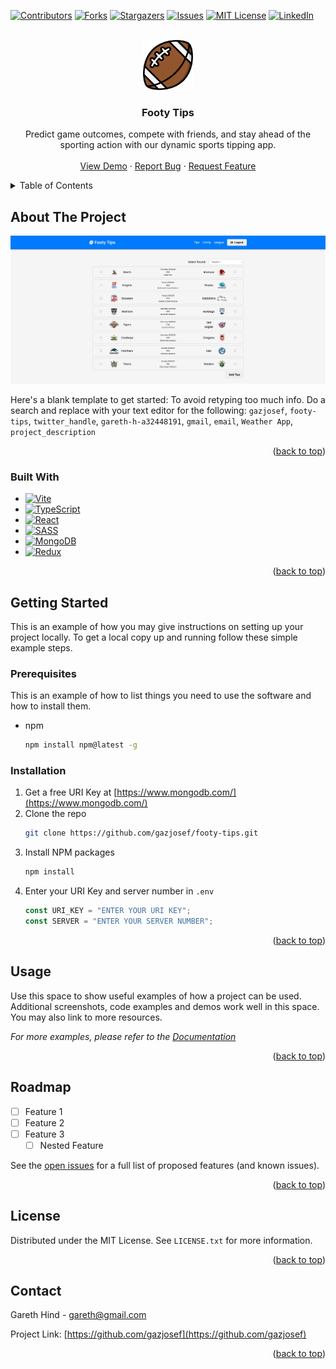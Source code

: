 <!-- Improved compatibility of back to top link: See: https://github.com/othneildrew/Best-README-Template/pull/73 -->

<a name="readme-top"></a>

<!--
*** Thanks for checking out the Best-README-Template. If you have a suggestion
*** that would make this better, please fork the repo and create a pull request
*** or simply open an issue with the tag "enhancement".
*** Don't forget to give the project a star!
*** Thanks again! Now go create something AMAZING! :D
-->

<!-- PROJECT SHIELDS -->
<!--
*** I'm using markdown "reference style" links for readability.
*** Reference links are enclosed in brackets [ ] instead of parentheses ( ).
*** See the bottom of this document for the declaration of the reference variables
*** for contributors-url, forks-url, etc. This is an optional, concise syntax you may use.
*** https://www.markdownguide.org/basic-syntax/#reference-style-links
-->

[![Contributors][contributors-shield]][contributors-url]
[![Forks][forks-shield]][forks-url]
[![Stargazers][stars-shield]][stars-url]
[![Issues][issues-shield]][issues-url]
[![MIT License][license-shield]][license-url]
[![LinkedIn][linkedin-shield]][linkedin-url]

<!-- PROJECT LOGO -->
<br />
<div align="center">
  <a href="https://github.com/gazjosef/footy-tips">
    <img src="frontend/public/favicon_io/android-chrome-512x512.png" alt="Logo" width="80" height="80">
  </a>

<h3 align="center">Footy Tips</h3>

  <p align="center">
    Predict game outcomes, compete with friends, and stay ahead of the sporting action with our dynamic sports tipping app.
    <br />
    <br />
    <a href="https://github.com/gazjosef/footy-tips">View Demo</a>
    ·
    <a href="https://github.com/gazjosef/footy-tips/issues">Report Bug</a>
    ·
    <a href="https://github.com/gazjosef/footy-tips/issues">Request Feature</a>
  </p>
</div>

<!-- TABLE OF CONTENTS -->
<details>
  <summary>Table of Contents</summary>
  <ol>
    <li>
      <a href="#about-the-project">About The Project</a>
      <ul>
        <li><a href="#built-with">Built With</a></li>
      </ul>
    </li>
    <li>
      <a href="#getting-started">Getting Started</a>
      <ul>
        <li><a href="#prerequisites">Prerequisites</a></li>
        <li><a href="#installation">Installation</a></li>
      </ul>
    </li>
    <li><a href="#usage">Usage</a></li>
    <li><a href="#roadmap">Roadmap</a></li>
    <li><a href="#contributing">Contributing</a></li>
    <li><a href="#license">License</a></li>
    <li><a href="#contact">Contact</a></li>
    <li><a href="#acknowledgments">Acknowledgments</a></li>
  </ol>
</details>

<!-- ABOUT THE PROJECT -->

## About The Project

[![Product Name Screen Shot][product-screenshot]](https://example.com)

Here's a blank template to get started: To avoid retyping too much info. Do a search and replace with your text editor for the following: `gazjosef`, `footy-tips`, `twitter_handle`, `gareth-h-a32448191`, `gmail`, `email`, `Weather App`, `project_description`

<p align="right">(<a href="#readme-top">back to top</a>)</p>

### Built With

- [![Vite][Vite.com]][Vite-url]
- [![TypeScript][TypeScript.com]][TypeScript-url]
- [![React][React.js]][React-url]
- [![SASS][SASS.com]][SASS-url]
- [![MongoDB][MongoDB.com]][MongoDB-url]
- [![Redux][Redux.com]][Redux-url]

<p align="right">(<a href="#readme-top">back to top</a>)</p>

<!-- GETTING STARTED -->

## Getting Started

This is an example of how you may give instructions on setting up your project locally.
To get a local copy up and running follow these simple example steps.

### Prerequisites

This is an example of how to list things you need to use the software and how to install them.

- npm
  ```sh
  npm install npm@latest -g
  ```

### Installation

1. Get a free URI Key at [https://www.mongodb.com/](https://www.mongodb.com/)
2. Clone the repo
   ```sh
   git clone https://github.com/gazjosef/footy-tips.git
   ```
3. Install NPM packages
   ```sh
   npm install
   ```
4. Enter your URI Key and server number in `.env`
   ```js
   const URI_KEY = "ENTER YOUR URI KEY";
   const SERVER = "ENTER YOUR SERVER NUMBER";
   ```

<p align="right">(<a href="#readme-top">back to top</a>)</p>

<!-- USAGE EXAMPLES -->

## Usage

Use this space to show useful examples of how a project can be used. Additional screenshots, code examples and demos work well in this space. You may also link to more resources.

_For more examples, please refer to the [Documentation](https://example.com)_

<p align="right">(<a href="#readme-top">back to top</a>)</p>

<!-- ROADMAP -->

## Roadmap

- [ ] Feature 1
- [ ] Feature 2
- [ ] Feature 3
  - [ ] Nested Feature

See the [open issues](https://github.com/gazjosef/footy-tips/issues) for a full list of proposed features (and known issues).

<p align="right">(<a href="#readme-top">back to top</a>)</p>

<!-- LICENSE -->

## License

Distributed under the MIT License. See `LICENSE.txt` for more information.

<p align="right">(<a href="#readme-top">back to top</a>)</p>

<!-- CONTACT -->

## Contact

Gareth Hind - gareth@gmail.com

Project Link: [https://github.com/gazjosef](https://github.com/gazjosef)

<p align="right">(<a href="#readme-top">back to top</a>)</p>

<!-- MARKDOWN LINKS & IMAGES -->
<!-- https://www.markdownguide.org/basic-syntax/#reference-style-links -->

[contributors-shield]: https://img.shields.io/github/contributors/gazjosef/footy-tips.svg?style=for-the-badge
[contributors-url]: https://github.com/gazjosef/footy-tips/graphs/contributors
[forks-shield]: https://img.shields.io/github/forks/gazjosef/footy-tips.svg?style=for-the-badge
[forks-url]: https://github.com/gazjosef/footy-tips/network/members
[stars-shield]: https://img.shields.io/github/stars/gazjosef/footy-tips.svg?style=for-the-badge
[stars-url]: https://github.com/gazjosef/footy-tips/stargazers
[issues-shield]: https://img.shields.io/github/issues/gazjosef/footy-tips.svg?style=for-the-badge
[issues-url]: https://github.com/gazjosef/footy-tips/issues
[license-shield]: https://img.shields.io/github/license/gazjosef/footy-tips.svg?style=for-the-badge
[license-url]: https://github.com/gazjosef/footy-tips/blob/master/LICENSE.txt
[linkedin-shield]: https://img.shields.io/badge/-LinkedIn-black.svg?style=for-the-badge&logo=linkedin&colorB=555
[linkedin-url]: https://linkedin.com/in/gareth-h-a32448191
[product-screenshot]: https://raw.githubusercontent.com/gazjosef/footy-tips/main/frontend/public/docs/TippingApp.png
[Next.js]: https://img.shields.io/badge/next.js-000000?style=for-the-badge&logo=nextdotjs&logoColor=white
[Next-url]: https://nextjs.org/
[React.js]: https://img.shields.io/badge/React-20232A?style=for-the-badge&logo=react&logoColor=61DAFB
[React-url]: https://reactjs.org/
[Vue.js]: https://img.shields.io/badge/Vue.js-35495E?style=for-the-badge&logo=vuedotjs&logoColor=4FC08D
[Vue-url]: https://vuejs.org/
[Bootstrap.com]: https://img.shields.io/badge/Bootstrap-563D7C?style=for-the-badge&logo=bootstrap&logoColor=white
[Bootstrap-url]: https://getbootstrap.com
[JQuery.com]: https://img.shields.io/badge/jQuery-0769AD?style=for-the-badge&logo=jquery&logoColor=white
[JQuery-url]: https://jquery.com
[TailwindCSS.com]: https://img.shields.io/badge/tailwindcss-%2338B2AC.svg?style=for-the-badge&logo=tailwind-css&logoColor=white
[TailwindCSS-url]: https://tailwindcss.com/
[Cypress.com]: https://img.shields.io/badge/-cypress-%23E5E5E5?style=for-the-badge&logo=cypress&logoColor=058a5e
[Cypress-url]: https://www.cypress.io/
[Jest.com]: https://img.shields.io/badge/-jest-%23C21325?style=for-the-badge&logo=jest&logoColor=white
[Jest-url]: https://jestjs.io/
[TypeScript.com]: https://img.shields.io/badge/typescript-%23007ACC.svg?style=for-the-badge&logo=typescript&logoColor=white
[TypeScript-url]: https://www.typescriptlang.org/
[JavaScript.com]: https://img.shields.io/badge/javascript-%23323330.svg?style=for-the-badge&logo=javascript&logoColor=%23F7DF1E
[JavaScript-url]: https://developer.mozilla.org/en-US/docs/Web/JavaScript
[Vite.com]: https://img.shields.io/badge/vite-%23646CFF.svg?style=for-the-badge&logo=vite&logoColor=white
[Vite-url]: https://vitejs.dev/
[MongoDB.com]: https://img.shields.io/badge/MongoDB-%234ea94b.svg?style=for-the-badge&logo=mongodb&logoColor=white
[MongoDB-url]: https://www.mongodb.com/
[Redux.com]: https://img.shields.io/badge/redux-%23593d88.svg?style=for-the-badge&logo=redux&logoColor=white
[Redux-url]: https://redux.js.org/
[Sass.com]: https://img.shields.io/badge/SASS-hotpink.svg?style=for-the-badge&logo=SASS&logoColor=white
[Sass-url]: https://sass-lang.com/
